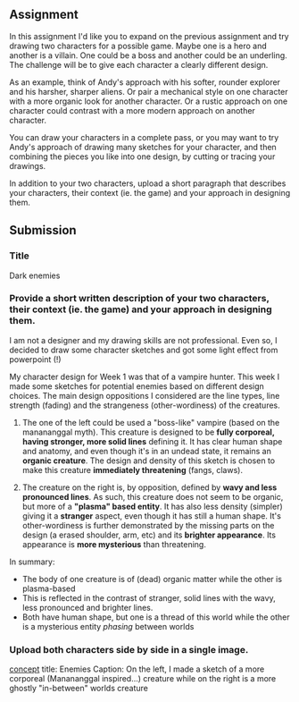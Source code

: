 ## Assignment 

In this assignment I'd like you to expand on the previous assignment and try drawing two characters for a possible game. Maybe one is a hero and another is a villain. One could be a boss and another could be an underling. The challenge will be to give each character a clearly different design.

As an example, think of Andy's approach with his softer, rounder explorer and his harsher, sharper aliens. Or pair a mechanical style on one character with a more organic look for another character. Or a rustic approach on one character could contrast with a more modern approach on another character.

You can draw your characters in a complete pass, or you may want to try Andy's approach of drawing many sketches for your character, and then combining the pieces you like into one design, by cutting or tracing your drawings.

In addition to your two characters, upload a short paragraph that describes your characters, their context (ie. the game) and your approach in designing them.

## Submission

### Title
Dark enemies

### Provide a short written description of your two characters, their context (ie. the game) and your approach in designing them.
I am not a designer and my drawing skills are not professional. Even so, I decided to draw some character sketches and got some light effect from powerpoint (!)

My character design for Week 1 was that of a vampire hunter. This week I made some sketches for potential enemies based on different design choices. The main design oppositions I considered are the line types, line strength (fading) and the strangeness (other-wordiness)  of the creatures.

 1. The one of the left could be used  a "boss-like" vampire (based on the manananggal myth). This creature is designed to be **fully corporeal, having stronger, more solid lines** defining it. It has clear human shape and anatomy, and even though it's in an undead state, it remains an **organic creature**. The design and density of this sketch is chosen to make this creature **immediately threatening** (fangs, claws).

 2. The creature on the right is, by opposition, defined by **wavy and less pronounced lines**. As such, this creature does not seem to be organic, but more of a **"plasma" based entity**. It has also less density (simpler) giving it a **stranger** aspect, even though it has still a human shape. It's other-wordiness is further demonstrated by the missing parts on the design (a erased shoulder, arm, etc) and its **brighter appearance**. Its appearance is **more mysterious** than threatening.

In summary:
  * The body of one creature is of (dead) organic matter while the other is plasma-based
  * This is reflected in the contrast of stranger, solid lines with the wavy, less pronounced and brighter lines.
  * Both have human shape, but one is a thread of this world while the other is a mysterious entity *phasing* between worlds





### Upload both characters side by side in a single image. 
[concept](https://github.com/CN3ves/Games/blob/master/GameDesignArtConcepts/4%20-%20Character%20Design%20for%20Video%20Games/concept_week2.jpg)
title: Enemies
Caption: On the left, I made a sketch of a more corporeal (Manananggal inspired...) creature while on the right is a more ghostly "in-between" worlds creature
